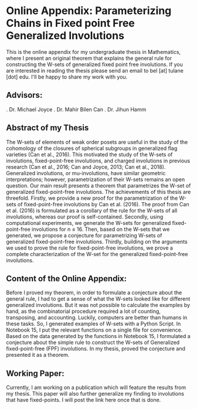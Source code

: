 # Online Appendix: Parameterizing Chains in Fixed point Free Generalized Involutions
This is the online appendix for my undergraduate thesis in Mathematics, where I present an original theorem that explains the general rule for constructing the W-sets of generalized fixed point free involutions. If you are interested in reading the thesis please send an email to bel [at] tulane [dot] edu. I'll be happy to share my work with you. 

## Advisors:
 . Dr. Michael Joyce
 . Dr.  Mahir Bilen Can
 . Dr. Jihun Hamm
## Abstract of my Thesis
The W-sets of elements of weak order posets are useful in the study of the cohomology of the closures of spherical subgroups in generalized flag varieties (Can et al., 2016). This motivated the study of the  W-sets of involutions, fixed-point-free involutions, and charged involutions in previous research (Can et al., 2016; Can and Joyce, 2013; Can et al., 2018). Generalized involutions, or mu-involutions, have similar geometric interpretations; however, parametrization of their W-sets remains an open question. Our main result presents a theorem that parametrizes the W-set of generalized fixed-point-free involutions. The achievements of this thesis are threefold. Firstly, we provide a new proof for the parametrization of the W-sets of fixed-point-free involutions by Can et al. (2016). The proof from Can et al. (2016) is formulated as a corollary of the rule for the W-sets of all involutions, whereas our proof is self-contained. Secondly, using computational experiments, we generate the W-sets for generalized fixed-point-free involutions for n ≤ 16. Then, based on the W-sets that we generated, we propose a conjecture for parametrizing W-sets of generalized fixed-point-free involutions. Thirdly, building on the arguments we used to prove the rule for fixed-point-free involutions, we prove a complete characterization of the W-set for the generalized fixed-point-free involutions.
## Content of the Online Appendix:
Before I proved my theorem, in order to formulate a conjecture about the general rule, I had to get a sense of what the W-sets looked like for different generalized involutions. But it was not possible to calculate the examples by hand, as the combinatorial procedure required a lot of counting, transposing, and accounting. Luckily, computers are better than humans in these tasks. So, I generated examples of W-sets with a Python Script. In Notebook 15, I put the relevant functions on a single file for convenience. Based on the data generated by the functions in Notebook 15, I formulated a conjecture about the simple rule to construct the W-sets of Generalized fixed-point-free (FPF) involutions. In my thesis, proved the conjecture and presented it as a theorem. 
## Working Paper:
Currently, I am working on a publication which will feature the results from my thesis. This paper will also further generalize my finding to involutions that have fixed-points. I will post the link here once that is done.
